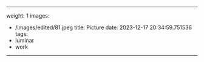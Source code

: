 
---
weight: 1
images:
- /images/edited/81.jpeg
title: Picture
date: 2023-12-17 20:34:59.751536
tags:
- luminar
- work
---